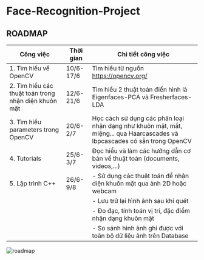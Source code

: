 # Face-Recognition-Project
## ROADMAP
|Công việc                         |Thời gian|Chi tiết công việc                                   |
|----------------------------------|------------------|-----------------------------------------------------|
|1. Tìm hiểu về OpenCV                       |10/6-17/6| Tìm hiểu từ nguồn https://opencv.org/                             |
|2. Tìm hiểu các thuật toán trong nhận diện khuôn mặt  |12/6-21/6|Tìm hiểu 2 thuật toán điển hình là Eigenfaces-PCA và Fresherfaces-LDA|   
|3. Tìm hiểu parameters trong OpenCV|20/6-2/7|Học cách sử dụng các phân loại nhận dạng như khuôn mặt, mắt, miệng... qua Haarcascades và lbpcascades có sẵn trong OpenCV|
|4. Tutorials|25/6-3/7|Đọc hiểu và làm các hướng dẫn cơ bản về thuật toán (documents, videos,...)|
|5. Lập trình C++|26/6-9/8|- Sử dụng các thuật toán để nhận diện khuôn mặt qua ảnh 2D hoặc webcam |
|||- Lưu trữ lại hình ảnh sau khi quét|
|||- Đo đạc, tính toán vị trí, đặc điểm nhận dạng khuôn mặt|
|||- So sánh hình ảnh ghi được với toàn bộ dữ liệu ảnh trên Database|


![roadmap](C:\Users\Trung\Desktop\sunshine\roadmap.png) 




